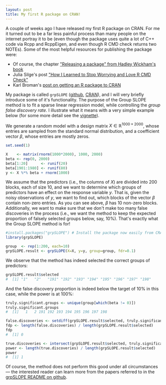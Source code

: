 ```yaml
---
layout: post
title: My first R package on CRAN!
---
```


A couple of weeks ago I have released my first R package on CRAN.
For me it turned out to be a far less painful process than many people on the internet portray it to be (even though the package uses quite a lot of C++ code via Rcpp and RcppEigen, and even though R CMD check returns two NOTEs).
Some of the most helpful resources for publishing the package were:

* Of course, the chapter ["Releasing a package" from Hadley Wickham's book](http://r-pkgs.had.co.nz/release.html)
* Julia Silge's post ["How I Learned to Stop Worrying and Love R CMD Check"](http://juliasilge.com/blog/How-I-Stopped/)
* Karl Broman's [post on getting an R package to CRAN](http://kbroman.org/pkg_primer/pages/cran.html)

My package is called `grpSLOPE` ([github](https://github.com/agisga/grpSLOPE), [CRAN](https://cran.r-project.org/web/packages/grpSLOPE/index.html)), and I will very briefly introduce some of it's functionality.
The purpose of the Group SLOPE method is to fit a sparse linear regression model, while controlling the _group false discovery rate_.
I illustrate what it means with a very simple example below (for some more detail see the [vignette](https://cran.r-project.org/web/packages/grpSLOPE/vignettes/basic-usage.html)).

We generate a random model with a design matrix $X \in \mathbb{R}^{1000 \times 2000}$, whose entries are sampled from the standard normal distribution, and a coefficient vector $\beta$, whose entries are mostly zeros.

```R
set.seed(1)

X    <- matrix(rnorm(1000*2000), 1000, 2000)
beta <- rep(0, 2000)
beta[1:20]      <- runif(20)
beta[1901:1980] <- runif(80)
y <- X %*% beta + rnorm(1000)
```

We assume that the predictors (i.e., the columns of $X$) are divided into 200 blocks, each of size 10, and we want to determine which groups of predictors have an effect on the response variable $y$. That is, given the noisy observations of $y$, we want to find out, which blocks of the vector $\beta$ contain non-zero entries. As you can see above, $\beta$ has 10 non-zero blocks. Additionally, we want to make sure that we don't make too many false discoveries in the process (i.e., we want the method to keep the expected proportion of falsely selected groups below, say, 10%).
That's exactly what the Group SLOPE method is for!

```R
#install.packages("grpSLOPE") # Install the package now easily from CRAN!
library(grpSLOPE)

group  <- rep(1:200, each=10)
grpSLOPE.result <- grpSLOPE(X=X, y=y, group=group, fdr=0.1)
```

We observe that the method has indeed selected the correct groups of predictors:

```R
grpSLOPE.result$selected
#  [1] "1"   "2"   "191" "192" "193" "194" "195" "196" "197" "198"
```

And the false discovery proportion is indeed below the target of 10% in this case, while the power is at 100%:

```R
truly.significant.groups <- unique(group[which(beta != 0)])
truly.significant.groups
#  [1]   1   2 191 192 193 194 195 196 197 198

false.discoveries <- setdiff(grpSLOPE.result$selected, truly.significant.groups)
fdp <- length(false.discoveries) / length(grpSLOPE.result$selected)
fdp
#  [1] 0

true.discoveries <- intersect(grpSLOPE.result$selected, truly.significant.groups)
power <- length(true.discoveries) / length(grpSLOPE.result$selected)
power
#  [1] 1
```

Of course, the method does not perform this good under all circumstances &mdash; the interested reader can learn more from the papers referred to in the [grpSLOPE README on github](https://github.com/agisga/grpSLOPE/blob/master/README.md).
